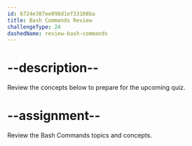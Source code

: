 ```yaml
---
id: 6724e387ee098d1ef33108ba
title: Bash Commands Review
challengeType: 24
dashedName: review-bash-commands
---
```


# --description--

Review the concepts below to prepare for the upcoming quiz.



# --assignment--

Review the Bash Commands topics and concepts.

